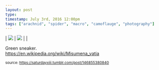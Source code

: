 ```yaml
---
layout: post
type: 
timestamp: July 3rd, 2016 12:00pm
tags: ["arachnid", "spider", "macro", "camoflauge", "photography"]
---
```


| <img src="https://saturdayxiii.github.io/media/146855380840_0.jpg"/> | <img src="https://saturdayxiii.github.io/media/146855380840_1.jpg"/> |  |

Green sneaker.
<br/>
<a href="https://en.wikipedia.org/wiki/Misumena_vatia" target="_blank">https://en.wikipedia.org/wiki/Misumena_vatia</a><br/>
 
  
<small>source: https://saturdayxiii.tumblr.com/post/146855380840</small>